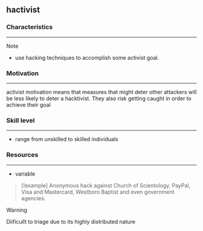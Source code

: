 ## **hactivist**


### Characteristics 
---
>[!note]
>- use hacking techniques to accomplish some activist goal.


### Motivation
---
activist motivation means that measures that might deter other attackers will be less likely to deter a hacktivist. They also risk getting caught in order to achieve their goal 


### Skill level 
---
- range from unskilled to skilled individuals 

### Resources 
---
- variable

>[!example]
>Anonymous hack against Church of Scientology, PayPal, Visa and Mastercard, Westboro Baptist and even government agencies.


>[!warning]
>Diificullt to triage due to its highly distributed nature




